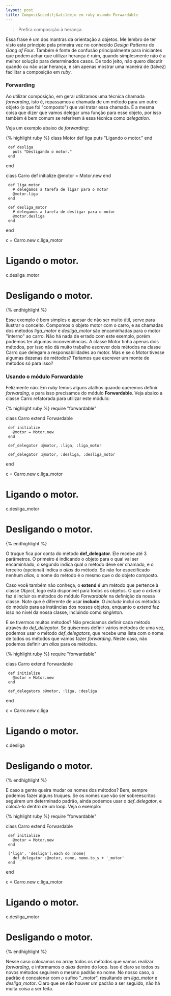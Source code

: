 ```yaml
---
layout: post
title: Composi&ccedil;&atilde;o em ruby usando Forwardable
---
```


> Prefira composição à herança.

Essa frase é um dos mantras da orientação a objetos. Me lembro de ter
visto este príncipio
pela primeira vez no conhecido _Design Patterns_ do _Gang of Four_.
Também é fonte de
confusão principalmente para iniciantes que podem achar que utilizar
herança é ruim, quando
simplesmente não é a melhor solução para determinados casos. De todo
jeito, não quero
discutir quando ou não usar herança, e sim apenas mostrar uma maneira de
(talvez) facilitar a composição em _ruby_.

### Forwarding

Ao utilizar composição, em geral utilizamos uma técnica chamada
_forwarding_, isto é,
repassamos a chamada de um método para um outro objeto (o que foi
"composto") que vai tratar essa chamada.
É a mesma coisa que dizer que vamos delegar uma função para esse
objeto, por isso também
é bem comum se referirem à essa técnica como _delegation_.

Veja um exemplo abaixo de _forwarding_:

   {% highlight ruby %}
   class Motor
     def liga
       puts "Ligando o motor."
     end

     def desliga
       puts "Desligando o motor."
     end
   end

   class Carro
     def initialize
       @motor = Motor.new
     end

     def liga_motor
       # delegamos a tarefa de ligar para o motor
       @motor.liga
     end

     def desliga_motor
       # delegamos a tarefa de desligar para o motor
       @motor.desliga
     end
   end

   c = Carro.new
   c.liga_motor
   # Ligando o motor.
   c.desliga_motor
   # Desligando o motor.
   {% endhighlight %}

Esse exemplo é bem simples e apesar de não ser muito útil, serve para
ilustrar o conceito.
Compomos o objeto motor com o carro, e as chamadas dos métodos
*liga_motor* e *desliga_motor* são
encaminhadas para o motor "interno" ao carro. Não há nada de errado
com este exemplo, porém
podemos ter algumas inconveniências. A classe Motor tinha apenas dois
métodos, por isso não
dá muito trabalho escrever dois métodos na classe Carro que delegam a
responsabilidades ao
motor. Mas e se o Motor tivesse algumas dezenas de métodos? Teríamos
que escrever um monte
de métodos só para isso?

### Usando o módulo Forwardable

Felizmente não. Em _ruby_ temos alguns atalhos quando queremos definir
_forwarding_, e para
isso precisamos do módulo **Forwardable**. Veja abaixo a classe Carro
refatorada para
utilizar este módulo:

   {% highlight ruby %}
   require "forwardable"

   class Carro
     extend Forwardable

     def initialize
       @motor = Motor.new
     end

     def_delegator :@motor, :liga, :liga_motor

     def_delegator :@motor, :desliga, :desliga_motor
   end

   c = Carro.new
   c.liga_motor
   # Ligando o motor.
   c.desliga_motor
   # Desligando o motor.
   {% endhighlight %}


O truque fica por conta do método **def_delegator**. Ele recebe até 3
parâmetros.
O primeiro é indicando o objeto para o qual vai ser encaminhado,
o segundo indica qual o método deve ser chamado, e o terceiro
(opcional) indica o _alias_
do método. Se não for especificado nenhum _alias_, o nome do método é
o mesmo que o
do objeto composto.

Caso você também não conheça, o **extend** é um método que pertence à
classe _Object_, logo
está disponível para todos os objetos. O que o _extend_ faz é incluir os métodos
do módulo _Forwardable_ na definição da nossa classe. Note que é
diferente de usar
**include**. O _include_ incluí os métodos do módulo para as
instâncias dos nossos objetos,
enquanto o _extend_ faz isso no nível da nossa classe, incluindo como
_singleton_.

E se tivermos muitos métodos? Não precisamos definir cada método
através do *def_delegator*.
Se quisermos definir vários métodos de uma vez, podemos usar o método
*def_delegators*, que recebe
uma lista com o nome de todos os métodos que vamos fazer _forwarding_.
Neste caso,
não podemos definir um _alias_ para os métodos.

   {% highlight ruby %}
   require "forwardable"

   class Carro
     extend Forwardable

     def initialize
       @motor = Motor.new
     end

     def_delegators :@motor, :liga, :desliga
   end

   c = Carro.new
   c.liga
   # Ligando o motor.
   c.desliga
   # Desligando o motor.
   {% endhighlight %}


E caso a gente queira mudar os nomes dos métodos? Bem, sempre podemos
fazer alguns truques.
Se os nomes que vão ser sobreescritos seguirem um determinado padrão,
ainda podemos usar
o _def_delegator_, e colocá-lo dentro de um loop. Veja o exemplo:

   {% highlight ruby %}
   require "forwardable"

   class Carro
     extend Forwardable

     def initialize
       @motor = Motor.new
     end

     ['liga', 'desliga'].each do |nome|
       def_delegator :@motor, nome, nome.to_s + '_motor'
     end
   end

   c = Carro.new
   c.liga_motor
   # Ligando o motor.
   c.desliga_motor
   # Desligando o motor.
   {% endhighlight %}

Nesse caso colocamos no array todos os métodos que vamos realizar
_forwarding_, e
informamos o _alias_ dentro do loop. Isso é claro se todos os novos
métodos seguirem
o mesmo padrão no nome. No nosso caso, o padrão é concatenar com o
sufixo "_motor", resultando
em _liga_motor_ e _desliga_motor_. Claro que se não houver um padrão a
ser seguido, não há
muita coisa a ser feita.

